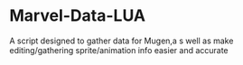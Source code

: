 # Marvel-Data-LUA
A script designed to gather data for Mugen,a s well as make editing/gathering sprite/animation info easier and accurate
